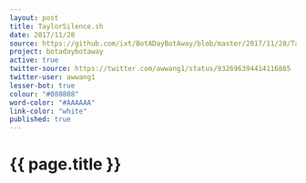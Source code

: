 ```yaml
---
layout: post
title: TaylorSilence.sh
date: 2017/11/28
source: https://github.com/ixt/BotADayBotAway/blob/master/2017/11/28/TaylorSilence.sh
project: botadaybotaway
active: true
twitter-source: https://twitter.com/awwang1/status/932696394414116865
twitter-user: awwang1
lesser-bot: true
colour: "#080808"
word-color: "#AAAAAA"
link-color: "white"
published: true
---
```

# {{ page.title }} 

